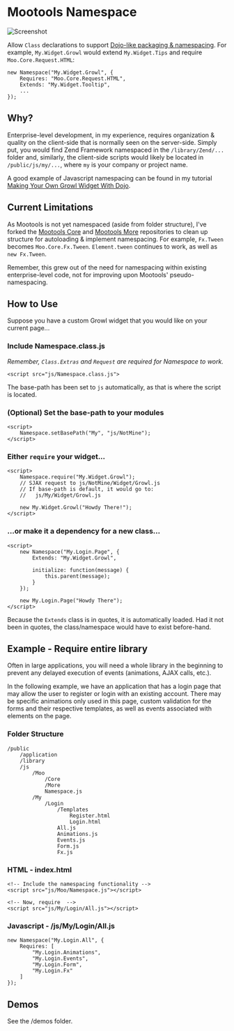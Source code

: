 #   Mootools Namespace

![Screenshot](http://github.com/ericclemmons/mootools-namespace/raw/master/screenshot.png)

Allow `Class` declarations to support [Dojo-like packaging & namespacing][dojo].
For example, `My.Widget.Growl` would extend `My.Widget.Tips` and require
`Moo.Core.Request.HTML`:
    
    new Namespace("My.Widget.Growl", {
        Requires: "Moo.Core.Request.HTML",
        Extends: "My.Widget.Tooltip",
        ...
    });

##  Why?

Enterprise-level development, in my experience, requires organization & quality
on the client-side that is normally seen on the server-side.  Simply put, you would
find Zend Framework namespaced in the `/library/Zend/...` folder and, similarly, the
client-side scripts would likely be located in `/public/js/my/...`, where `my` is your
company or project name.

A good example of Javascript namespacing can be found in my tutorial
[Making Your Own Growl Widget With Dojo][growl].

##  Current Limitations

As Mootools is not yet namespaced (aside from folder structure), I've forked the
[Mootools Core][core] and [Mootools More][more] repositories to clean up structure
for autoloading & implement namespacing.  For example, `Fx.Tween` becomes
`Moo.Core.Fx.Tween`.  `Element.tween` continues to work, as well as `new Fx.Tween`.

Remember, this grew out of the need for namespacing within existing enterprise-level
code, not for improving upon Mootools' pseudo-namespacing.

## How to Use

Suppose you have a custom Growl widget that you would like on your current page...

### Include Namespace.class.js

*Remember, `Class.Extras` and `Request` are required for Namespace to work.*

    <script src="js/Namespace.class.js">

The base-path has been set to `js` automatically, as that is where the script is located.

### (Optional) Set the base-path to your modules

    <script>
        Namespace.setBasePath("My", "js/NotMine");
    </script>

### Either `require` your widget...

    <script>
        Namespace.require("My.Widget.Growl");
        // SJAX request to js/NotMine/Widget/Growl.js
        // If base-path is default, it would go to:
        //   js/My/Widget/Growl.js
        
        new My.Widget.Growl("Howdy There!");
    </script>

### ...or make it a dependency for a new class...

    <script>
        new Namespace("My.Login.Page", {
            Extends: "My.Widget.Growl",
            
            initialize: function(message) {
                this.parent(message);
            }
        });
        
        new My.Login.Page("Howdy There");
    </script>

Because the `Extends` class is in quotes, it is automatically loaded.  Had it not
been in quotes, the class/namespace would have to exist before-hand.

## Example - Require entire library

Often in large applications, you will need a whole library in the beginning to
prevent any delayed execution of events (animations, AJAX calls, etc.).

In the following example, we have an application that has a login page that may
allow the user to register or login with an existing account.  There may be specific
animations only used in this page, custom validation for the forms and their respective
templates, as well as events associated with elements on the page.

### Folder Structure

    /public
        /application
        /library
        /js
            /Moo
                /Core
                /More
                Namespace.js
            /My
                /Login
                    /Templates
                        Register.html
                        Login.html
                    All.js
                    Animations.js
                    Events.js
                    Form.js
                    Fx.js

### HTML - index.html

    <!-- Include the namespacing functionality -->
    <script src="js/Moo/Namespace.js"></script>
    
    <!-- Now, require  -->
    <script src="js/My/Login/All.js"></script>

### Javascript - /js/My/Login/All.js

    new Namespace("My.Login.All", {
        Requires: [
            "My.Login.Animations",
            "My.Login.Events",
            "My.Login.Form",
            "My.Login.Fx"
        ]
    });

## Demos

See the /demos folder.

[dojo]: http://docs.dojocampus.org/dojo/index#package-system
[wf]:   http://www.whitefence.com/
[growl]:http://blog.uxdriven.com/2009/09/08/making-your-own-growl-widget-with-dojo/
[core]: git@github.com:ericclemmons/mootools-core.git
[more]: git@github.com:ericclemmons/mootools-more.git